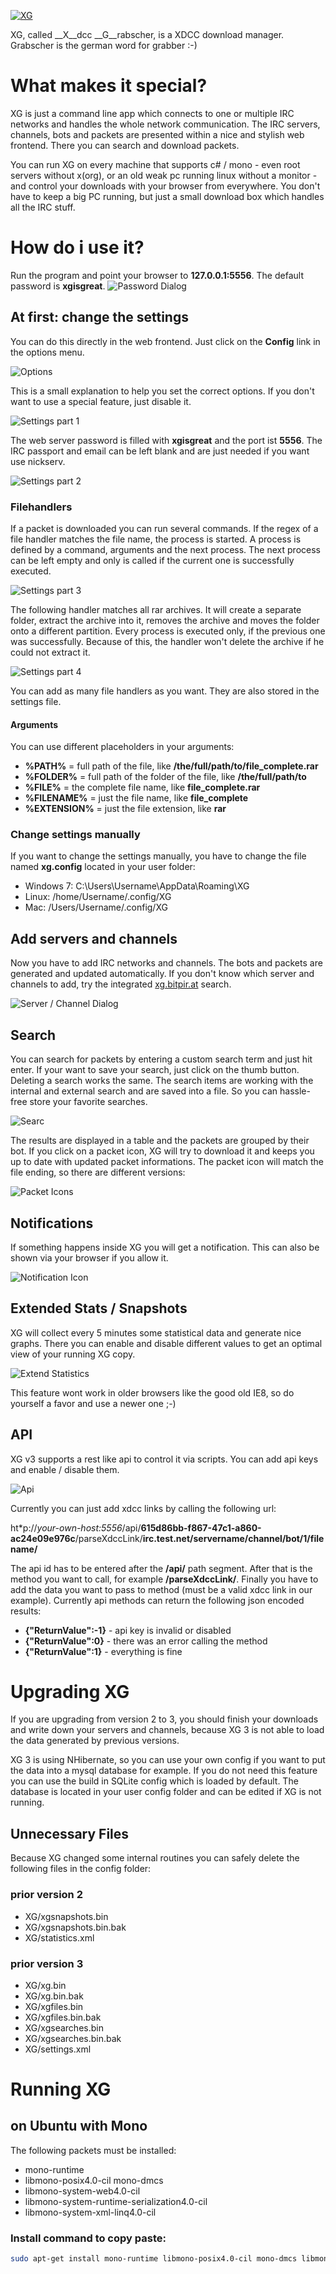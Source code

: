 [![XG](http://xg.bitpir.at/images/xg_bw.png?v=1)](http://www.larsformella.de/lang/en/portfolio/programme-software/xg)

XG, called __X__dcc __G__rabscher, is a XDCC download manager. Grabscher is the german word for grabber :-)


# What makes it special?
XG is just a command line app which connects to one or multiple IRC networks and handles the whole network communication. The IRC servers, channels, bots and packets are presented within a nice and stylish web frontend. There you can search and download packets.

You can run XG on every machine that supports c# / mono - even root servers without x(org), or an old weak pc running linux without a monitor - and control your downloads with your browser from everywhere. You don't have to keep a big PC running, but just a small download box which handles all the IRC stuff.


# How do i use it?
Run the program and point your browser to __127.0.0.1:5556__. The default password is __xgisgreat__. 
![Password Dialog](http://xg.bitpir.at/images/help/login.png?v=1)


## At first: change the settings
You can do this directly in the web frontend. Just click on the __Config__ link in the options menu.

![Options](http://xg.bitpir.at/images/help/options.png?v=1)

This is a small explanation to help you set the correct options. If you don't want to use a special feature, just disable it.

![Settings part 1](http://xg.bitpir.at/images/help/settings_1.png?v=1)

The web server password is filled with __xgisgreat__ and the port ist __5556__. The IRC passport and email can be left blank and are just needed if you want use nickserv.

![Settings part 2](http://xg.bitpir.at/images/help/settings_2.png?v=1)

### Filehandlers
If a packet is downloaded you can run several commands. If the regex of a file handler matches the file name, the process is started. A process is defined by a command, arguments and the next process. The next process can be left empty and only is called if the current one is successfully executed.

![Settings part 3](http://xg.bitpir.at/images/help/settings_3.png?v=1)

The following handler matches all rar archives. It will create a separate folder, extract the archive into it, removes the archive and moves the folder onto a different partition. Every process is executed only, if the previous one was successfully. Because of this, the handler won't delete the archive if he could not extract it.

![Settings part 4](http://xg.bitpir.at/images/help/settings_4.png?v=1)

You can add as many file handlers as you want. They are also stored in the settings file.

#### Arguments
You can use different placeholders in your arguments:

* __%PATH%__ = full path of the file, like __/the/full/path/to/file_complete.rar__
* __%FOLDER%__ = full path of the folder of the file, like __/the/full/path/to__
* __%FILE%__ = the complete file name, like __file_complete.rar__
* __%FILENAME%__ = just the file name, like __file_complete__
* __%EXTENSION%__ = just the file extension, like __rar__

### Change settings manually
If you want to change the settings manually, you have to change the file named __xg.config__ located in your user folder:

* Windows 7: C:\Users\Username\AppData\Roaming\XG
* Linux: /home/Username/.config/XG
* Mac: /Users/Username/.config/XG

## Add servers and channels
Now you have to add IRC networks and channels. The bots and packets are generated and updated automatically. If you don't know which server and channels to add, try the integrated [xg.bitpir.at](http://xg.bitpir.at) search.

![Server / Channel Dialog](http://xg.bitpir.at/images/help/servers.png?v=1)

## Search
You can search for packets by entering a custom search term and just hit enter. If your want to save your search, just click on the thumb button. Deleting a search works the same. The search items are working with the internal and external search and are saved into a file. So you can hassle-free store your favorite searches.

![Searc](http://xg.bitpir.at/images/help/search.png?v=1)

The results are displayed in a table and the packets are grouped by their bot. If you click on a packet icon, XG will try to download it and keeps you up to date with updated packet informations. The packet icon will match the file ending, so there are different versions:

![Packet Icons](http://xg.bitpir.at/images/help/search_result.png?v=1)

## Notifications
If something happens inside XG you will get a notification. This can also be shown via your browser if you allow it.

![Notification Icon](http://xg.bitpir.at/images/help/notification.png?v=1)

## Extended Stats / Snapshots
XG will collect every 5 minutes some statistical data and generate nice graphs. There you can enable and disable different values to get an optimal view of your running XG copy.

![Extend Statistics](http://xg.bitpir.at/images/help/graphs.png?v=1)

This feature wont work in older browsers like the good old IE8, so do yourself a favor and use a newer one ;-)

## API
XG v3 supports a rest like api to control it via scripts. You can add api keys and enable / disable them.

![Api](http://xg.bitpir.at/images/help/api.png?v=1)

Currently you can just add xdcc links by calling the following url:

ht\*p://*your-own-host:5556*/api/__615d86bb-f867-47c1-a860-ac24e09e976c__/parseXdccLink/__irc.test.net/servername/channel/bot/1/filename/__

The api id has to be entered after the __/api/__ path segment. After that is the method you want to call, for example __/parseXdccLink/__. Finally you have to add the data you want to pass to method (must be a valid xdcc link in our example). Currently api methods can return the following json encoded results:

* __{"ReturnValue":-1}__ - api key is invalid or disabled
* __{"ReturnValue":0}__ - there was an error calling the method
* __{"ReturnValue":1}__ - everything is fine

# Upgrading XG

If you are upgrading from version 2 to 3, you should finish your downloads and write down your servers and channels, because XG 3 is not able to load the data generated by previous versions.

XG 3 is using NHibernate, so you can use your own config if you want to put the data into a mysql database for example. If you do not need this feature you can use the build in SQLite config which is loaded by default. The database is located in your user config folder and can be edited if XG is not running.

## Unnecessary Files

Because XG changed some internal routines you can safely delete the following files in the config folder:

### prior version 2

* XG/xgsnapshots.bin
* XG/xgsnapshots.bin.bak
* XG/statistics.xml

### prior version 3

* XG/xg.bin
* XG/xg.bin.bak
* XG/xgfiles.bin
* XG/xgfiles.bin.bak
* XG/xgsearches.bin
* XG/xgsearches.bin.bak
* XG/settings.xml

# Running XG

## on Ubuntu with Mono

The following packets must be installed:

* mono-runtime
* libmono-posix4.0-cil mono-dmcs
* libmono-system-web4.0-cil
* libmono-system-runtime-serialization4.0-cil
* libmono-system-xml-linq4.0-cil

### Install command to copy paste:

```bash
sudo apt-get install mono-runtime libmono-posix4.0-cil mono-dmcs libmono-system-web4.0-cil libmono-system-runtime-serialization4.0-cil libmono-system-xml-linq4.0-cil
```